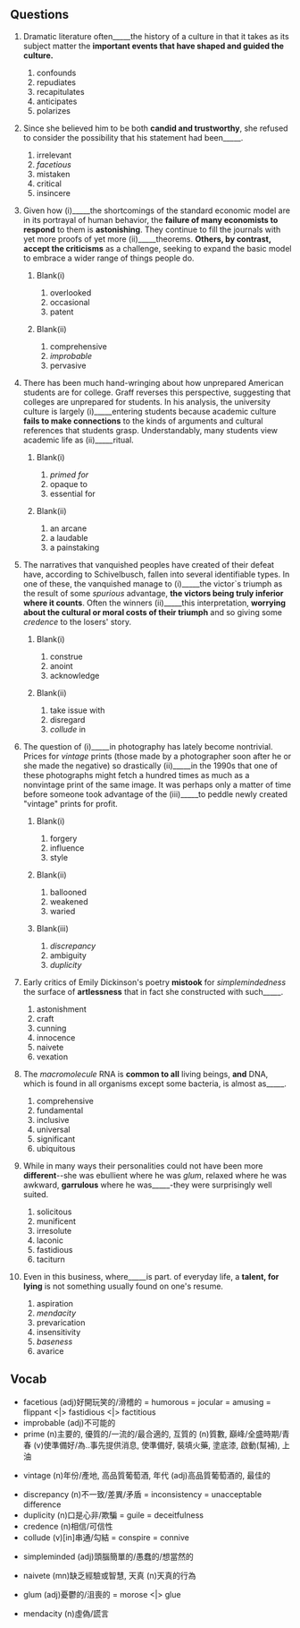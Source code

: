 ## Questions

1. Dramatic literature often_____the history of a culture in that it takes as its subject matter the **important events that have shaped and guided the culture.**
	1. confounds
	1. repudiates
	1. recapitulates
	1. anticipates
	1. polarizes

2. Since she believed him to be both **candid and trustworthy**, she refused to consider the possibility that his statement had been_____.
	1. irrelevant
	1. *facetious*
	1. mistaken
	1. critical
	1. insincere

3. Given how (i)_____the shortcomings of the standard economic model are in its portrayal of human behavior, the **failure of many economists to respond** to them is **astonishing**. They continue to fill the journals with yet more proofs of yet more (ii)_____theorems. **Others, by contrast, accept the criticisms** as a challenge, seeking to expand the basic model to embrace a wider range of things people do.
	1. Blank(i)
		1. overlooked
		1. occasional
		1. patent
	
	2. Blank(ii)
		1. comprehensive
		1. *improbable*
		1. pervasive
	
4. There has been much hand-wringing about how unprepared American students are for college. Graff reverses this perspective, suggesting that colleges are unprepared for students. In his analysis, the university culture is largely (i)_____entering students because academic culture **fails to make connections** to the kinds of arguments and cultural references that students grasp. Understandably, many students view academic life as (ii)_____ritual.
	1. Blank(i)
		1. *primed for*
		1. opaque to
		1. essential for
	
	2. Blank(ii)
		1. an arcane
		1. a laudable
		1. a painstaking

5. The narratives that vanquished peoples have created of their defeat have, according to Schivelbusch, fallen into several identifiable types. In one of these, the vanquished manage to (i)_____the victor`s triumph as the result of some *spurious* advantage, **the victors being truly inferior where it counts**. Often the winners (ii)_____this interpretation, **worrying about the cultural or moral costs of their triumph** and so giving some *credence* to the losers' story.
	1. Blank(i)
		1. construe
		1. anoint
		1. acknowledge
	
	2. Blank(ii)
		1. take issue with
		1. disregard
		1. *collude* in	

6. The question of (i)_____in photography has lately become nontrivial. Prices for *vintage* prints (those made by a photographer soon after he or she made the negative) so drastically (ii)_____in the 1990s that one of these photographs might fetch a hundred times as much as a nonvintage print of the same image. It was perhaps only a matter of time before someone took advantage of the (iii)_____to peddle newly created "vintage" prints for profit.
	1. Blank(i)
		1. forgery
		1. influence
		1. style
	
	2. Blank(ii)
		1. ballooned
		1. weakened
		1. waried
	
	3. Blank(iii)
		1. *discrepancy*
		1. ambiguity
		1. *duplicity*

7. Early critics of Emily Dickinson's poetry **mistook** for *simplemindedness* the surface of **artlessness** that in fact she constructed with such_____.
	1. astonishment
	1. craft
	1. cunning
	1. innocence
	1. naivete
	1. vexation

8. The *macromolecule* RNA is **common to all** living beings, **and** DNA, which is found in all organisms except some bacteria, is almost as_____.
	1. comprehensive
	1. fundamental
	1. inclusive
	1. universal
	1. significant
	1. ubiquitous

9. While in many ways their personalities could not have been more **different**--she was ebullient where he was *glum*, relaxed where he was awkward, **garrulous** where he was_____-they were surprisingly well suited.
	1. solicitous
	1. munificent
	1. irresolute
	1. laconic
	1. fastidious
	1. taciturn

10. Even in this business, where_____is part. of everyday life, a **talent, for lying** is not something usually found on one's resume.
	1. aspiration
	1. *mendacity*
	1. prevarication
	1. insensitivity
	1. *baseness*
	1. avarice

## Vocab
+ facetious (adj)好開玩笑的/滑稽的 = humorous = jocular = amusing = flippant <|> fastidious <|> factitious
+ improbable (adj)不可能的
+ prime (n)主要的, 優質的/一流的/最合適的, 互質的 (n)質數, 巔峰/全盛時期/青春 (v)使準備好/為..事先提供消息, 使準備好, 裝填火藥, 塗底漆, 啟動(幫補), 上油
- vintage (n)年份/產地, 高品質葡萄酒, 年代 (adj)高品質葡萄酒的, 最佳的
+ discrepancy (n)不一致/差異/矛盾 = inconsistency = unacceptable difference
+ duplicity (n)口是心非/欺騙 = guile = deceitfulness
+ credence (n)相信/可信性
+ collude (v)[in]串通/勾結 = conspire = connive
- simpleminded (adj)頭腦簡單的/愚蠢的/想當然的
+ naivete (mn)缺乏經驗或智慧, 天真 (n)天真的行為
* glum (adj)憂鬱的/沮喪的 = morose <|> glue
+ mendacity (n)虛偽/謊言